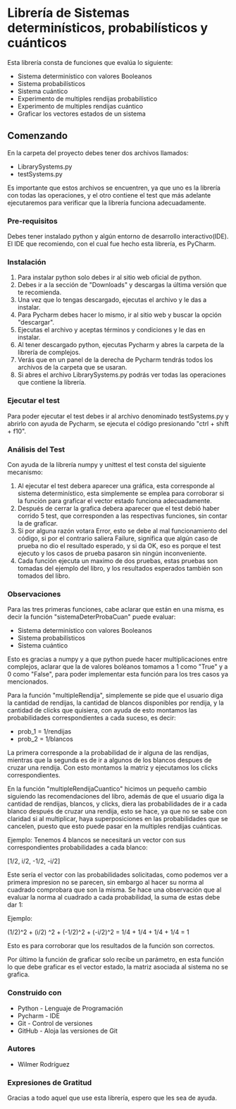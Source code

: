 # Librería de Sistemas determinísticos, probabilísticos y cuánticos
Esta librería consta de funciones que evalúa lo siguiente: 
- Sistema determinístico con valores Booleanos
- Sistema probabilísticos
- Sistema cuántico 
- Experimento de multiples rendijas probabilístico
- Experimento de multiples rendijas cuántico
- Graficar los vectores estados de un sistema
## Comenzando 
En la carpeta del proyecto debes tener dos archivos llamados:
* LibrarySystems.py
* testSystems.py

Es importante que estos archivos se encuentren, ya que uno es la librería con todas las operaciones, y el otro contiene el test que más adelante ejecutaremos
para verificar que la librería funciona adecuadamente.
### Pre-requisitos
Debes tener instalado python y algún entorno de desarrollo interactivo(IDE). El IDE que recomiendo, con el cual fue hecho esta librería, es PyCharm.
### Instalación
1. Para instalar python solo debes ir al sitio web oficial de python.
2. Debes ir a la sección de "Downloads" y descargas la última versión que te recomienda. 
3. Una vez que lo tengas descargado, ejecutas el archivo y le das a instalar.
4. Para Pycharm debes hacer lo mismo, ir al sitio web y buscar la opción "descargar".
5. Ejecutas el archivo y aceptas términos y condiciones y le das en instalar.
6. Al tener descargado python, ejecutas Pycharm y abres la carpeta de la librería de complejos.
7. Verás que en un panel de la derecha de Pycharm tendrás todos los archivos de la carpeta que se usaran.
8. Si abres el archivo LibrarySystems.py podrás ver todas las operaciones que contiene la librería.
### Ejecutar el test
Para poder ejecutar el test debes ir al archivo denominado testSystems.py y abrirlo con ayuda de Pycharm, se ejecuta el código presionando "ctrl + shift + f10".
### Análisis del Test
Con ayuda de la librería numpy y unittest el test consta del siguiente mecanismo:
1. Al ejecutar el test debera aparecer una gráfica, esta corresponde al sistema determinístico, esta simplemente se emplea para corroborar si la función para graficar el vector estado funciona adecuadamente.
2. Después de cerrar la grafica debera aparecer que el test debió haber corrido 5 test, que corresponden a las respectivas funciones, sin contar la de graficar.
3. Si por alguna razón votara Error, esto se debe al mal funcionamiento del código, si por el contrario saliera Failure, significa que algún caso de prueba no dio el resultado esperado, y si da OK, eso es porque el test ejecuto y los casos de prueba pasaron sin ningún inconveniente.
4. Cada función ejecuta un maximo de dos pruebas, estas pruebas son tomadas del ejemplo del libro, y los resultados esperados también son tomados del libro.
### Observaciones
Para las tres primeras funciones, cabe aclarar que están en una misma, es decir la función "sistemaDeterProbaCuan" puede evaluar:

- Sistema determinístico con valores Booleanos
- Sistema probabilísticos
- Sistema cuántico 

Esto es gracias a numpy y a que python puede hacer multiplicaciones entre complejos, aclarar que la de valores boléanos tomamos a 1 como "True" y a 0 como "False", para poder implementar esta función para los tres casos ya mencionados. 

Para la función "multipleRendija", simplemente se pide que el usuario diga la cantidad de rendijas, la cantidad de blancos disponibles por rendija, y la cantidad de clicks que quisiera, con ayuda de esto montamos las probabilidades correspondientes a cada suceso, es decir:

- prob_1 = 1/rendijas
- prob_2 = 1/blancos

La primera corresponde a la probabilidad de ir alguna de las rendijas, mientras que la segunda es de ir a algunos de los blancos despues de cruzar una rendija.
Con esto montamos la matriz y ejecutamos los clicks correspondientes.

En la función "multipleRendijaCuantico" hicimos un pequeño cambio siguiendo las recomendaciones del libro, además de que el usuario diga la cantidad de rendijas, blancos, y clicks, diera las probabilidades de ir a cada blanco después de cruzar una rendija, esto se hace, ya que no se sabe con claridad si al multiplicar, haya superposiciones en las probabilidades que se cancelen, puesto que esto puede pasar en la multiples rendijas cuánticas.

Ejemplo:
Tenemos 4 blancos se necesitará un vector con sus correspondientes probabilidades a cada blanco:

[1/2, i/2, -1/2, -i/2]

Este sería el vector con las probabilidades solicitadas, como podemos ver a primera impresion no se parecen, sin embargo al hacer su norma al cuadrado comprobara que son la misma.
Se hace una observación que al evaluar la norma al cuadrado a cada probabilidad, la suma de estas debe dar 1:

Ejemplo:

(1/2)^2 + (i/2) ^2  + (-1/2)^2 + (-i/2)^2 = 1/4 + 1/4 + 1/4 + 1/4 = 1

Esto es para corroborar que los resultados de la función son correctos.

Por último la función de graficar solo recibe un parámetro, en esta función lo que debe graficar es el vector estado, la matriz asociada al sistema no se grafica.
### Construido con
* Python - Lenguaje de Programación
* Pycharm - IDE
* Git - Control de versiones
* GitHub - Aloja las versiones de Git
### Autores
* Wilmer Rodríguez
### Expresiones de Gratitud
Gracias a todo aquel que use esta librería, espero que les sea de ayuda.
